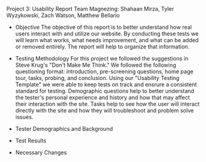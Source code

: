 Project 3: Usability Report
Team Magnezing: Shahaan Mirza, Tyler Wyzykowski, Zach Watson, Matthew Bellario

* Objective
    The objective of this report is to better understand how real users interact with and utilize our website. By conducting these tests we will learn what works, what needs improvement, and what can be added or removed entirely. The report will help to organize that information.
    
* Testing Methodology
    For this project we followed the suggestions in Steve Krug's "Don't Make Me Think." We followed the following questioning format: introduction, pre-screening questions, home page tour, tasks, probing, and conclusion. Using our "Usability Testing Template" we were able to keep tests on track and ensrure a consistent standard for testing.
    Demographic questions help to better understand the tester's personal experience and history and how that may affect their interaction with the site. Tasks help to see how the user will interact directly with the site and how they will troubleshoot and problem solve issues.
    
* Tester Demographics and Background

* Test Results

* Necessary Changes